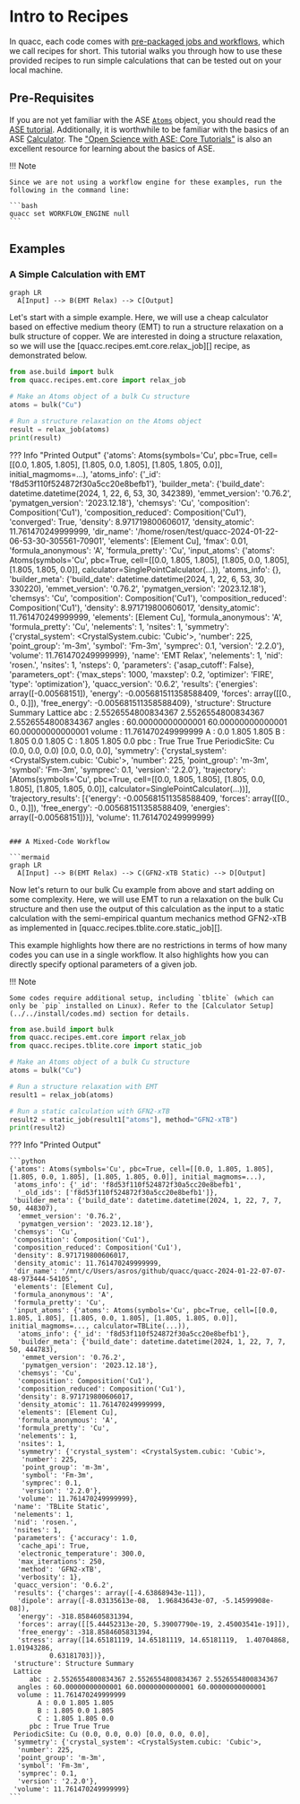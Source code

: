 # Intro to Recipes

In quacc, each code comes with [pre-packaged jobs and workflows](recipes_list.md), which we call recipes for short. This tutorial walks you through how to use these provided recipes to run simple calculations that can be tested out on your local machine.

## Pre-Requisites

If you are not yet familiar with the ASE [`Atoms`](https://wiki.fysik.dtu.dk/ase/ase/atoms.html) object, you should read the [ASE tutorial](https://wiki.fysik.dtu.dk/ase/ase/atoms.html). Additionally, it is worthwhile to be familiar with the basics of an ASE [Calculator](https://wiki.fysik.dtu.dk/ase/ase/calculators/calculators.html). The ["Open Science with ASE: Core Tutorials"](https://ase-workshop-2023.github.io/tutorial/) is also an excellent resource for learning about the basics of ASE.

!!! Note

    Since we are not using a workflow engine for these examples, run the following in the command line:

    ```bash
    quacc set WORKFLOW_ENGINE null
    ```

## Examples

### A Simple Calculation with EMT

```mermaid
graph LR
  A[Input] --> B(EMT Relax) --> C[Output]
```

Let's start with a simple example. Here, we will use a cheap calculator based on effective medium theory (EMT) to run a structure relaxation on a bulk structure of copper. We are interested in doing a structure relaxation, so we will use the [quacc.recipes.emt.core.relax_job][] recipe, as demonstrated below.

```python
from ase.build import bulk
from quacc.recipes.emt.core import relax_job

# Make an Atoms object of a bulk Cu structure
atoms = bulk("Cu")

# Run a structure relaxation on the Atoms object
result = relax_job(atoms)
print(result)
```

??? Info "Printed Output"
{'atoms': Atoms(symbols='Cu', pbc=True, cell=[[0.0, 1.805, 1.805], [1.805, 0.0, 1.805], [1.805, 1.805, 0.0]], initial_magmoms=...),
'atoms_info': {'\_id': 'f8d53f110f524872f30a5cc20e8befb1'},
'builder_meta': {'build_date': datetime.datetime(2024, 1, 22, 6, 53, 30, 342389),
'emmet_version': '0.76.2',
'pymatgen_version': '2023.12.18'},
'chemsys': 'Cu',
'composition': Composition('Cu1'),
'composition_reduced': Composition('Cu1'),
'converged': True,
'density': 8.971719800606017,
'density_atomic': 11.761470249999999,
'dir_name': '/home/rosen/test/quacc-2024-01-22-06-53-30-305561-70901',
'elements': [Element Cu],
'fmax': 0.01,
'formula_anonymous': 'A',
'formula_pretty': 'Cu',
'input_atoms': {'atoms': Atoms(symbols='Cu', pbc=True, cell=[[0.0, 1.805, 1.805], [1.805, 0.0, 1.805], [1.805, 1.805, 0.0]], calculator=SinglePointCalculator(...)),
'atoms_info': {},
'builder_meta': {'build_date': datetime.datetime(2024, 1, 22, 6, 53, 30, 330220),
'emmet_version': '0.76.2',
'pymatgen_version': '2023.12.18'},
'chemsys': 'Cu',
'composition': Composition('Cu1'),
'composition_reduced': Composition('Cu1'),
'density': 8.971719800606017,
'density_atomic': 11.761470249999999,
'elements': [Element Cu],
'formula_anonymous': 'A',
'formula_pretty': 'Cu',
'nelements': 1,
'nsites': 1,
'symmetry': {'crystal_system': <CrystalSystem.cubic: 'Cubic'>,
'number': 225,
'point_group': 'm-3m',
'symbol': 'Fm-3m',
'symprec': 0.1,
'version': '2.2.0'},
'volume': 11.761470249999999},
'name': 'EMT Relax',
'nelements': 1,
'nid': 'rosen.',
'nsites': 1,
'nsteps': 0,
'parameters': {'asap_cutoff': False},
'parameters_opt': {'max_steps': 1000,
'maxstep': 0.2,
'optimizer': 'FIRE',
'type': 'optimization'},
'quacc_version': '0.6.2',
'results': {'energies': array([-0.00568151]),
'energy': -0.005681511358588409,
'forces': array([[0., 0., 0.]]),
'free_energy': -0.005681511358588409},
'structure': Structure Summary
Lattice
abc : 2.5526554800834367 2.5526554800834367 2.5526554800834367
angles : 60.00000000000001 60.00000000000001 60.00000000000001
volume : 11.761470249999999
A : 0.0 1.805 1.805
B : 1.805 0.0 1.805
C : 1.805 1.805 0.0
pbc : True True True
PeriodicSite: Cu (0.0, 0.0, 0.0) [0.0, 0.0, 0.0],
'symmetry': {'crystal_system': <CrystalSystem.cubic: 'Cubic'>,
'number': 225,
'point_group': 'm-3m',
'symbol': 'Fm-3m',
'symprec': 0.1,
'version': '2.2.0'},
'trajectory': [Atoms(symbols='Cu', pbc=True, cell=[[0.0, 1.805, 1.805], [1.805, 0.0, 1.805], [1.805, 1.805, 0.0]], calculator=SinglePointCalculator(...))],
'trajectory_results': [{'energy': -0.005681511358588409,
'forces': array([[0., 0., 0.]]),
'free_energy': -0.005681511358588409,
'energies': array([-0.00568151])}],
'volume': 11.761470249999999}

````

### A Mixed-Code Workflow

```mermaid
graph LR
  A[Input] --> B(EMT Relax) --> C(GFN2-xTB Static) --> D[Output]
````

Now let's return to our bulk Cu example from above and start adding on some complexity. Here, we will use EMT to run a relaxation on the bulk Cu structure and then use the output of this calculation as the input to a static calculation with the semi-empirical quantum mechanics method GFN2-xTB as implemented in [quacc.recipes.tblite.core.static_job][].

This example highlights how there are no restrictions in terms of how many codes you can use in a single workflow. It also highlights how you can directly specify optional parameters of a given job.

!!! Note

    Some codes require additional setup, including `tblite` (which can only be `pip` installed on Linux). Refer to the [Calculator Setup](../../install/codes.md) section for details.

```python
from ase.build import bulk
from quacc.recipes.emt.core import relax_job
from quacc.recipes.tblite.core import static_job

# Make an Atoms object of a bulk Cu structure
atoms = bulk("Cu")

# Run a structure relaxation with EMT
result1 = relax_job(atoms)

# Run a static calculation with GFN2-xTB
result2 = static_job(result1["atoms"], method="GFN2-xTB")
print(result2)
```

??? Info "Printed Output"

    ```python
    {'atoms': Atoms(symbols='Cu', pbc=True, cell=[[0.0, 1.805, 1.805], [1.805, 0.0, 1.805], [1.805, 1.805, 0.0]], initial_magmoms=...),
     'atoms_info': {'_id': 'f8d53f110f524872f30a5cc20e8befb1',
      '_old_ids': ['f8d53f110f524872f30a5cc20e8befb1']},
     'builder_meta': {'build_date': datetime.datetime(2024, 1, 22, 7, 7, 50, 448307),
      'emmet_version': '0.76.2',
      'pymatgen_version': '2023.12.18'},
     'chemsys': 'Cu',
     'composition': Composition('Cu1'),
     'composition_reduced': Composition('Cu1'),
     'density': 8.971719800606017,
     'density_atomic': 11.761470249999999,
     'dir_name': '/mnt/c/Users/asros/github/quacc/quacc-2024-01-22-07-07-48-973444-54105',
     'elements': [Element Cu],
     'formula_anonymous': 'A',
     'formula_pretty': 'Cu',
     'input_atoms': {'atoms': Atoms(symbols='Cu', pbc=True, cell=[[0.0, 1.805, 1.805], [1.805, 0.0, 1.805], [1.805, 1.805, 0.0]], initial_magmoms=..., calculator=TBLite(...)),
      'atoms_info': {'_id': 'f8d53f110f524872f30a5cc20e8befb1'},
      'builder_meta': {'build_date': datetime.datetime(2024, 1, 22, 7, 7, 50, 444783),
       'emmet_version': '0.76.2',
       'pymatgen_version': '2023.12.18'},
      'chemsys': 'Cu',
      'composition': Composition('Cu1'),
      'composition_reduced': Composition('Cu1'),
      'density': 8.971719800606017,
      'density_atomic': 11.761470249999999,
      'elements': [Element Cu],
      'formula_anonymous': 'A',
      'formula_pretty': 'Cu',
      'nelements': 1,
      'nsites': 1,
      'symmetry': {'crystal_system': <CrystalSystem.cubic: 'Cubic'>,
       'number': 225,
       'point_group': 'm-3m',
       'symbol': 'Fm-3m',
       'symprec': 0.1,
       'version': '2.2.0'},
      'volume': 11.761470249999999},
     'name': 'TBLite Static',
     'nelements': 1,
     'nid': 'rosen.',
     'nsites': 1,
     'parameters': {'accuracy': 1.0,
      'cache_api': True,
      'electronic_temperature': 300.0,
      'max_iterations': 250,
      'method': 'GFN2-xTB',
      'verbosity': 1},
     'quacc_version': '0.6.2',
     'results': {'charges': array([-4.63868943e-11]),
      'dipole': array([-8.03135613e-08,  1.96843643e-07, -5.14599908e-08]),
      'energy': -318.8584605831394,
      'forces': array([[5.44452313e-20, 5.39007790e-19, 2.45003541e-19]]),
      'free_energy': -318.8584605831394,
      'stress': array([14.65181119, 14.65181119, 14.65181119,  1.40704868,  1.01943286,
              0.63181703])},
     'structure': Structure Summary
     Lattice
         abc : 2.5526554800834367 2.5526554800834367 2.5526554800834367
      angles : 60.00000000000001 60.00000000000001 60.00000000000001
      volume : 11.761470249999999
           A : 0.0 1.805 1.805
           B : 1.805 0.0 1.805
           C : 1.805 1.805 0.0
         pbc : True True True
     PeriodicSite: Cu (0.0, 0.0, 0.0) [0.0, 0.0, 0.0],
     'symmetry': {'crystal_system': <CrystalSystem.cubic: 'Cubic'>,
      'number': 225,
      'point_group': 'm-3m',
      'symbol': 'Fm-3m',
      'symprec': 0.1,
      'version': '2.2.0'},
     'volume': 11.761470249999999}
    ```
